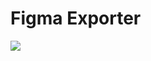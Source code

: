 # Figma Exporter
![](https://s3-alpha-sig.figma.com/plugins/1183975085577339184/44993/413428f8-703a-4d26-990e-57b355ea53fe-cover?Expires=1681084800&Signature=N3pnSetz2EjydUO5-ekJzweOCn0EbYWG7p4IRRv8uCXLcRkVKZwKZdwSOtPW9d9zF497r6J2iKPZSIJyZ5La6UBxfErPMdk9hBhrxH1vmMJweArOeEeZzdL6faLMRNr23aFQr2ryN5YbReH3uP88AX8CnNzjyRPT1VXQf3Mc1sXAUfkEQYlw1ZMqHdT5vcT01y9Uyif0Qs8INGUzJV58EU1utKNTC373bO2QzTYaTlI0twUpmnlt3ruI1fT0AXUjGOEa6DnqV6WWZZjqy97xkmoTPX70f9SB2FJlACet-65OuG2pTOPPTh409fOIHhp4mul4DgcHAfHwqKGeKLLyZA__&Key-Pair-Id=APKAQ4GOSFWCVNEHN3O4)
